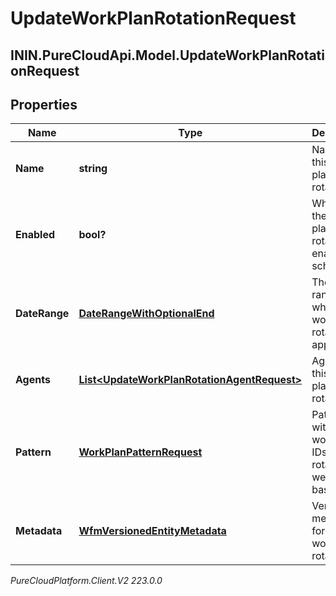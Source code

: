 # UpdateWorkPlanRotationRequest

## ININ.PureCloudApi.Model.UpdateWorkPlanRotationRequest

## Properties

|Name | Type | Description | Notes|
|------------ | ------------- | ------------- | -------------|
| **Name** | **string** | Name of this work plan rotation | [optional] |
| **Enabled** | **bool?** | Whether the work plan rotation is enabled for scheduling | [optional] |
| **DateRange** | [**DateRangeWithOptionalEnd**](DateRangeWithOptionalEnd) | The date range to which this work plan rotation applies | [optional] |
| **Agents** | [**List&lt;UpdateWorkPlanRotationAgentRequest&gt;**](UpdateWorkPlanRotationAgentRequest) | Agents in this work plan rotation | [optional] |
| **Pattern** | [**WorkPlanPatternRequest**](WorkPlanPatternRequest) | Pattern with list of work plan IDs that rotate on a weekly basis | [optional] |
| **Metadata** | [**WfmVersionedEntityMetadata**](WfmVersionedEntityMetadata) | Version metadata for this work plan rotation | |



_PureCloudPlatform.Client.V2 223.0.0_
